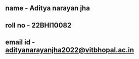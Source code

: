## name - Aditya narayan jha 
## roll no - 22BHI10082
## email id - adityanarayanjha2022@vitbhopal.ac.in
